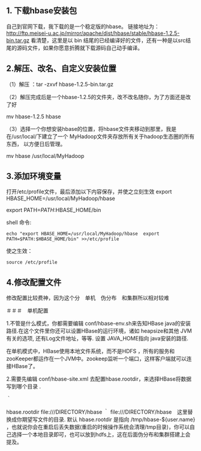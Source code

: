 ## 1. 下载hbase安装包

自己到官网下载，我下载的是一个稳定版的hbase。
链接地址为：http://ftp.meisei-u.ac.jp/mirror/apache/dist/hbase/stable/hbase-1.2.5-bin.tar.gz
看清楚，这里是以 bin 结尾的已经编译好的文件，还有一种是以src结尾的源码文件，如果你愿意折腾就下载源码自己动手编译。

## 2.解压、改名、自定义安装位置

（1）解压 ：tar -zxvf hbase-1.2.5-bin.tar.gz

（2）解压完成后是一个hbase-1.2.5的文件夹，改不改名随你，为了方面还是改了好

mv  hbase-1.2.5  hbase

（3）选择一个你想安装hbase的位置，将hbase文件夹移动到那里，我是在/usr/local/下建立了一个 MyHadoop文件夹存放所有关于hadoop生态圈的所有东西，
以方便日后管理。

 mv hbase /usr/local/MyHadoop
 
 ## 3.添加环境变量
 
 打开/etc/profile文件，最后添加以下内容保存，并使之立刻生效
 export HBASE_HOME=/usr/local/MyHadoop/hbase 
 
 export PATH=$PATH:$HBASE_HOME/bin

 shell 命令:
 
 `echo "export HBASE_HOME=/usr/local/MyHadoop/hbase 
       export PATH=$PATH:$HBASE_HOME/bin" >>/etc/profile
 `
 
  使之生效：
  
 `
 source /etc/profile
 `

 
 
 ## 4.修改配置文件
 
 修改配置比较费神，因为这个分　单机　伪分布　和集群所以相对较难
 
 
 ＃＃＃　单机配置
 
 1.不管是什么模式，你都需要编辑 conf/hbase-env.sh来告知HBase java的安装路径.在这个文件里你还可以设置HBase的运行环境，诸如 heapsize和其他 JVM有关的选项, 还有Log文件地址，等等. 设置 JAVA_HOME指向 java安装的路径.
 
 在单机模式中，HBase使用本地文件系统，而不是HDFS ，所有的服务和zooKeeper都运作在一个JVM中。zookeep监听一个端口，这样客户端就可以连接HBase了。
 
 2.需要先编辑 conf/hbase-site.xml 去配置hbase.rootdir，来选择HBase将数据写到哪个目录 .
 
｀ 
<?xml version="1.0"?>
<?xml-stylesheet type="text/xsl" href="configuration.xsl"?>
<configuration>
  <property>
    <name>hbase.rootdir</name>
    <value>file:///DIRECTORY/hbase</value>
  </property>
</configuration>
｀
 file:///DIRECTORY/hbase　这里替换成你期望写文件的目录. 默认 hbase.rootdir 是指向 /tmp/hbase-${user.name} ，也就说你会在重启后丢失数据(重启的时候操作系统会清理/tmp目录)，你可以自己选择一个本地目录即可，也可以放到hdfs上，这在后面伪分布和集群搭建上会提及。
 
 
 
 
 
 
 
 
 
 
 
 

